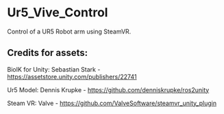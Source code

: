 # Ur5_Vive_Control
Control of a UR5 Robot arm using SteamVR.


## Credits for assets:
BioIK for Unity: Sebastian Stark - https://assetstore.unity.com/publishers/22741

Ur5 Model: Dennis Krupke - https://github.com/denniskrupke/ros2unity

Steam VR: Valve - https://github.com/ValveSoftware/steamvr_unity_plugin
